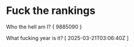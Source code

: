 # Fuck the rankings

Who the hell am I?
{ 9885090 }

What fucking year is it?
[ 2025-03-21T03:06:40Z ]
